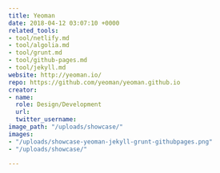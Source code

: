 ```yaml
---
title: Yeoman
date: 2018-04-12 03:07:10 +0000
related_tools:
- tool/netlify.md
- tool/algolia.md
- tool/grunt.md
- tool/github-pages.md
- tool/jekyll.md
website: http://yeoman.io/
repo: https://github.com/yeoman/yeoman.github.io
creator:
- name: 
  role: Design/Development
  url: 
  twitter_username: 
image_path: "/uploads/showcase/"
images:
- "/uploads/showcase-yeoman-jekyll-grunt-githubpages.png"
- "/uploads/showcase/"

---
```

